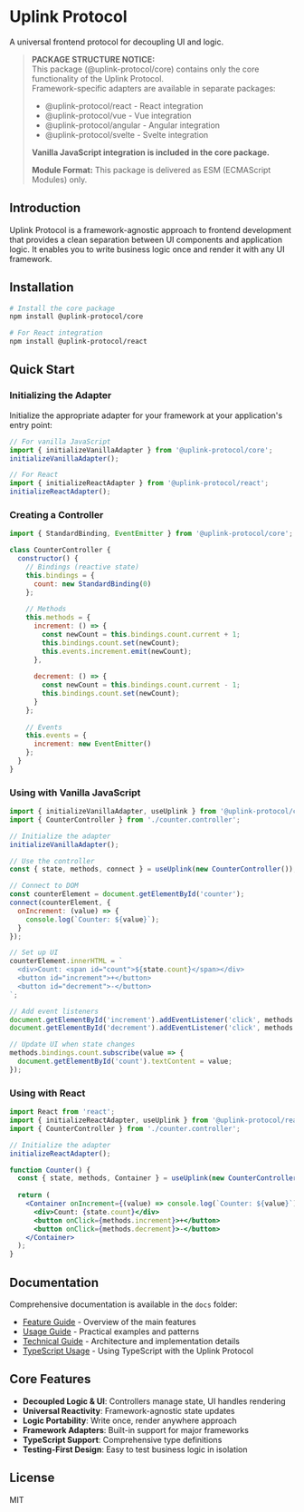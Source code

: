 # Uplink Protocol

A universal frontend protocol for decoupling UI and logic.

> **PACKAGE STRUCTURE NOTICE:**  
> This package (@uplink-protocol/core) contains only the core functionality of the Uplink Protocol.  
> Framework-specific adapters are available in separate packages:
> - @uplink-protocol/react - React integration
> - @uplink-protocol/vue - Vue integration
> - @uplink-protocol/angular - Angular integration
> - @uplink-protocol/svelte - Svelte integration
>
> **Vanilla JavaScript integration is included in the core package.**
>
> **Module Format:** This package is delivered as ESM (ECMAScript Modules) only.

## Introduction

Uplink Protocol is a framework-agnostic approach to frontend development that provides a clean separation between UI components and application logic. It enables you to write business logic once and render it with any UI framework.

## Installation

```bash
# Install the core package
npm install @uplink-protocol/core

# For React integration
npm install @uplink-protocol/react
```

## Quick Start

### Initializing the Adapter

Initialize the appropriate adapter for your framework at your application's entry point:

```javascript
// For vanilla JavaScript
import { initializeVanillaAdapter } from '@uplink-protocol/core';
initializeVanillaAdapter();

// For React
import { initializeReactAdapter } from '@uplink-protocol/react';
initializeReactAdapter();
```

### Creating a Controller

```javascript
import { StandardBinding, EventEmitter } from '@uplink-protocol/core';

class CounterController {
  constructor() {
    // Bindings (reactive state)
    this.bindings = {
      count: new StandardBinding(0)
    };
    
    // Methods
    this.methods = {
      increment: () => {
        const newCount = this.bindings.count.current + 1;
        this.bindings.count.set(newCount);
        this.events.increment.emit(newCount);
      },
      
      decrement: () => {
        const newCount = this.bindings.count.current - 1;
        this.bindings.count.set(newCount);
      }
    };
    
    // Events
    this.events = {
      increment: new EventEmitter()
    };
  }
}
```

### Using with Vanilla JavaScript

```javascript
import { initializeVanillaAdapter, useUplink } from '@uplink-protocol/core';
import { CounterController } from './counter.controller';

// Initialize the adapter
initializeVanillaAdapter();

// Use the controller
const { state, methods, connect } = useUplink(new CounterController());

// Connect to DOM
const counterElement = document.getElementById('counter');
connect(counterElement, {
  onIncrement: (value) => {
    console.log(`Counter: ${value}`);
  }
});

// Set up UI
counterElement.innerHTML = `
  <div>Count: <span id="count">${state.count}</span></div>
  <button id="increment">+</button>
  <button id="decrement">-</button>
`;

// Add event listeners
document.getElementById('increment').addEventListener('click', methods.increment);
document.getElementById('decrement').addEventListener('click', methods.decrement);

// Update UI when state changes
methods.bindings.count.subscribe(value => {
  document.getElementById('count').textContent = value;
});
```

### Using with React

```jsx
import React from 'react';
import { initializeReactAdapter, useUplink } from '@uplink-protocol/react';
import { CounterController } from './counter.controller';

// Initialize the adapter
initializeReactAdapter();

function Counter() {
  const { state, methods, Container } = useUplink(new CounterController());
  
  return (
    <Container onIncrement={(value) => console.log(`Counter: ${value}`)}>
      <div>Count: {state.count}</div>
      <button onClick={methods.increment}>+</button>
      <button onClick={methods.decrement}>-</button>
    </Container>
  );
}
```

## Documentation

Comprehensive documentation is available in the `docs` folder:

- [Feature Guide](docs/FEATURE_GUIDE.md) - Overview of the main features
- [Usage Guide](docs/USAGE_GUIDE.md) - Practical examples and patterns
- [Technical Guide](docs/TECHNICAL_GUIDE.md) - Architecture and implementation details
- [TypeScript Usage](docs/TYPESCRIPT_USAGE.md) - Using TypeScript with the Uplink Protocol

## Core Features

- **Decoupled Logic & UI**: Controllers manage state, UI handles rendering
- **Universal Reactivity**: Framework-agnostic state updates
- **Logic Portability**: Write once, render anywhere approach
- **Framework Adapters**: Built-in support for major frameworks
- **TypeScript Support**: Comprehensive type definitions
- **Testing-First Design**: Easy to test business logic in isolation

## License

MIT
